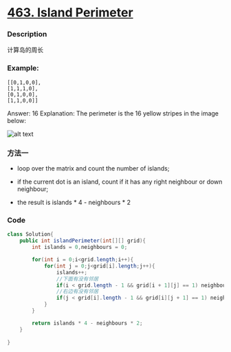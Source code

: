 # [463. Island Perimeter](https://leetcode.com/problems/island-perimeter/description/)


### Description

计算岛的周长


### Example:
 

    [[0,1,0,0],
    [1,1,1,0],
    [0,1,0,0],
    [1,1,0,0]]

Answer: 16
Explanation: The perimeter is the 16 yellow stripes in the image below:

![alt text](https://leetcode.com/static/images/problemset/island.png "Logo Title Text 1")


### 方法一

- loop over the matrix and count the number of islands;

- if the current dot is an island, count if it has any right neighbour or down neighbour;

- the result is islands * 4 - neighbours * 2

### Code
 



```java
class Solution{
    public int islandPerimeter(int[][] grid){
        int islands = 0,neighbours = 0;

        for(int i = 0;i<grid.length;i++){
            for(int j = 0;j<grid[i].length;j++){
                islands++;
                //下面有没有邻居
                if(i < grid.length - 1 && grid[i + 1][j] == 1) neighbours++;
                //右边有没有邻居
                if(j < grid[i].length - 1 && grid[i][j + 1] == 1) neighbours++;
            }
        }

        return islands * 4 - neighbours * 2;
    }
    
}
```
